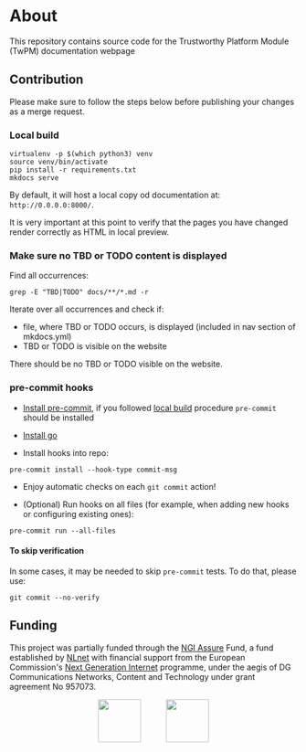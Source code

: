 # About

This repository contains source code for the Trustworthy Platform Module (TwPM)
documentation webpage

## Contribution

Please make sure to follow the steps below before publishing your changes as a
merge request.

### Local build

```shell
virtualenv -p $(which python3) venv
source venv/bin/activate
pip install -r requirements.txt
mkdocs serve
```

By default, it will host a local copy od documentation at:
`http://0.0.0.0:8000/`.

It is very important at this point to verify that the pages you have changed
render correctly as HTML in local preview.

### Make sure no TBD or TODO content is displayed

Find all occurrences:

```shell
grep -E "TBD|TODO" docs/**/*.md -r
```

Iterate over all occurrences and check if:

- file, where TBD or TODO occurs, is displayed (included in nav section of
  mkdocs.yml)
- TBD or TODO is visible on the website

There should be no TBD or TODO visible on the website.

### pre-commit hooks

- [Install pre-commit](https://pre-commit.com/index.html#install), if you
  followed [local build](#local-build) procedure `pre-commit` should be
  installed

- [Install go](https://go.dev/doc/install)

- Install hooks into repo:

```shell
pre-commit install --hook-type commit-msg
```

- Enjoy automatic checks on each `git commit` action!

- (Optional) Run hooks on all files (for example, when adding new hooks or
  configuring existing ones):

```shell
pre-commit run --all-files
```

#### To skip verification

In some cases, it may be needed to skip `pre-commit` tests. To do that, please
use:

```shell
git commit --no-verify
```

## Funding

This project was partially funded through the
[NGI Assure](https://nlnet.nl/assure) Fund, a fund established by
[NLnet](https://nlnet.nl/) with financial support from the European
Commission's [Next Generation Internet](https://ngi.eu/) programme, under the
aegis of DG Communications Networks, Content and Technology under grant
agreement No 957073.

<!-- markdownlint-disable-next-line MD033 -->
<p align="center">
<img src="https://nlnet.nl/logo/banner.svg" height="75">
&nbsp;&nbsp;&nbsp;&nbsp;&nbsp;&nbsp;&nbsp;&nbsp;&nbsp;
<img src="https://nlnet.nl/image/logos/NGIAssure_tag.svg" height="75">
</p>
<!-- markdownlint-enable-next-line MD033 -->
